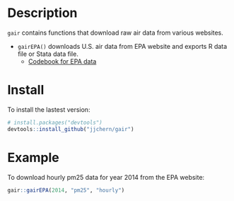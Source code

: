 <!-- README.md is generated from README.Rmd. Please edit that file -->
Description
===========

`gair` contains functions that download raw air data from various websites.

- `gairEPA()` downloads U.S. air data from EPA website and exports R data file or Stata data file.
    - [Codebook for EPA data](http://aqsdr1.epa.gov/aqsweb/aqstmp/airdata/FileFormats.html)

Install
=======

To install the lastest version:

``` r
# install.packages("devtools")
devtools::install_github("jjchern/gair")
```

Example
=======

To download hourly pm25 data for year 2014 from the EPA website:

``` r
gair::gairEPA(2014, "pm25", "hourly")
```
